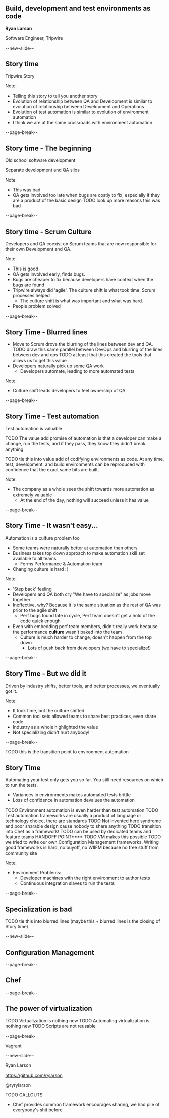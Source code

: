 ## Build, development and test environments as code

**Ryan Larson**

Software Engineer, Tripwire

--new-slide--

## Story time

Tripwire Story

Note:
   * Telling this story to tell you another story
   * Evolution of relationship between QA and Development is similar to evolution of relationship
   between Development and Operations
   * Evolution of test automation is similar to evolution of environment automation
   * I think we are at the same crossroads with environment automation

--page-break--

## Story time - The beginning

Old school software development

Separate development and QA silos

Note:
   * This was bad
   * QA gets involved too late when bugs are costly to fix, especially if they are a product of the basic design
   TODO look up more reasons this was bad

--page-break--

## Story time - Scrum Culture

Developers and QA coexist on Scrum teams that are now
responsible for their own Development and QA.

Note:
   * This is good
   * QA gets involved early, finds bugs.
   * Bugs are cheaper to fix because developers have context when the bugs are found
   * Tripwire always did 'agile'. The culture shift is what took time. Scrum processes helped
      * The culture shift is what was important and what was hard.
   * People problem solved

--page-break--

## Story Time - Blurred lines

   * Move to Scrum drove the blurring of the lines between dev and QA.
   TODO draw this same parallel between DevOps and blurring of the lines between dev and ops
   TODO at least that this created the tools that allows us to get this value
   * Developers naturally pick up some QA work
      * Developers automate, leading to more automated tests

Note:
   * Culture shift leads developers to feel ownership of QA

--page-break--

## Story Time - Test automation

Test automation is valuable

TODO The value add promise of automation is that a developer can make a change, run the tests, and if they pass, they know
they didn't break anything

TODO tie this into value add of codifying environments as code. At any time, test, development, and build environments
 can be reproduced with confidence that the exact same bits are built.

Note:
   * The company as a whole sees the shift towards more automation as extremely valuable
      * At the end of the day, nothing will succeed unless it has value

--page-break--

## Story Time - It wasn't easy...

Automation is a culture problem too

   * Some teams were naturally better at automation than others
   * Business takes top down approach to make automation skill set available to all teams
      * Forms Performance & Automation team
   * Changing culture is hard :(

Note:
   * 'Step back' feeling
   * Developers and QA both cry "We have to specialize" as jobs move together
   * Ineffective, why? Because it is the same situation as the rest of QA was prior to the agile shift
      * Perf bugs found late in cycle, Perf team doesn't get a hold of the code quick enough
   * Even with embedding perf team members, didn't really work because the performance **culture** wasn't baked into the team
      * Culture is much harder to change, doesn't happen from the top down
         * Lots of push back from developers (we have to specialize!)

--page-break--

## Story Time - But we did it

Driven by industry shifts, better tools, and better processes, we eventually got it.

Note:
   * It took time, but the culture shifted
   * Common tool sets allowed teams to share best practices, even share code
   * Industry as a whole highlighted the value
   * Not specializing didn't hurt anybody!

--page-break--

TODO this is the transition point to environment automation

## Story Time

Automating your test only gets you so far. You still need resources on which to run the tests.

   * Variances in environments makes automated tests brittle
   * Loss of confidence in automation devalues the automation

TODO Environment automation is even harder than test automation
TODO Test automation frameworks are usually a product of language or technology choice, there are standards
TODO Not invented here syndrome and poor sharable design cause nobody to share anything
TODO transition into Chef as a framework!
TODO can be used by dedicated teams and feature teams HANDOFF POINT****
TODO VM makes this possible
TODO we tried to write our own Configuration Management frameworks. Writing good frameworks is hard, no buyoff, no WIIFM because no free stuff from community site

Note:
   * Environment Problems:
      * Developer machines with the right environment to author tests
      * Continuous integration slaves to run the tests

--page-break--

## Specialization is bad

TODO tie this into blurred lines (maybe this + blurred lines is the closing of Story time)

--new-slide--

## Configuration Management

--page-break--

## Chef

--page-break--

## The power of virtualization

TODO Virtualization is nothing new
TODO Automating virtualization is nothing new
TODO Scripts are not reusable

--page-break-

Vagrant

--new-slide--

Ryan Larson

https://github.com/rylarson

@ryrylarson

TODO CALLOUTS
   * Chef provides common framework encourages sharing, we had pile of everybody's shit before

